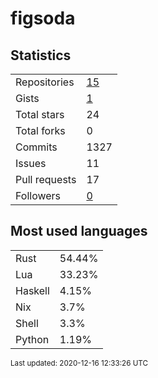 # figsoda


## Statistics

<table>
    <tr>
        <td>Repositories</td>
        <td><a href="https://github.com/figsoda?tab=repositories">15</a></td>
    </tr>
    <tr>
        <td>Gists</td>
        <td><a href="https://gist.github.com/figsoda">1</a></td>
    </tr>
    <tr>
        <td>Total stars</td>
        <td>24</td>
    </tr>
    <tr>
        <td>Total forks</td>
        <td>0</td>
    </tr>
    <tr>
        <td>Commits</td>
        <td>1327</td>
    </tr>
    <tr>
        <td>Issues</td>
        <td>11</td>
    </tr>
    <tr>
        <td>Pull requests</td>
        <td>17</td>
    </tr>
    <tr>
        <td>Followers</td>
        <td><a href="https://github.com/figsoda?tab=followers">0</a></td>
    </tr>
</table>


## Most used languages

<table>
<tr><td>Rust</td><td>54.44%</td></tr>
<tr><td>Lua</td><td>33.23%</td></tr>
<tr><td>Haskell</td><td>4.15%</td></tr>
<tr><td>Nix</td><td>3.7%</td></tr>
<tr><td>Shell</td><td>3.3%</td></tr>
<tr><td>Python</td><td>1.19%</td></tr>
</table>


<sub>Last updated: 2020-12-16 12:33:26 UTC</sub>
